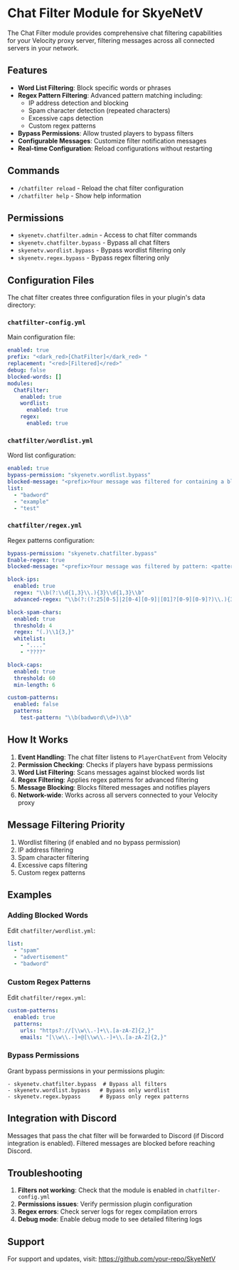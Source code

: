 # Chat Filter Module for SkyeNetV

The Chat Filter module provides comprehensive chat filtering capabilities for your Velocity proxy server, filtering messages across all connected servers in your network.

## Features

- **Word List Filtering**: Block specific words or phrases
- **Regex Pattern Filtering**: Advanced pattern matching including:
  - IP address detection and blocking
  - Spam character detection (repeated characters)
  - Excessive caps detection
  - Custom regex patterns
- **Bypass Permissions**: Allow trusted players to bypass filters
- **Configurable Messages**: Customize filter notification messages
- **Real-time Configuration**: Reload configurations without restarting

## Commands

- `/chatfilter reload` - Reload the chat filter configuration
- `/chatfilter help` - Show help information

## Permissions

- `skyenetv.chatfilter.admin` - Access to chat filter commands
- `skyenetv.chatfilter.bypass` - Bypass all chat filters
- `skyenetv.wordlist.bypass` - Bypass wordlist filtering only
- `skyenetv.regex.bypass` - Bypass regex filtering only

## Configuration Files

The chat filter creates three configuration files in your plugin's data directory:

### `chatfilter-config.yml`
Main configuration file:
```yaml
enabled: true
prefix: "<dark_red>[ChatFilter]</dark_red> "
replacement: "<red>[Filtered]</red>"
debug: false
blocked-words: []
modules:
  ChatFilter:
    enabled: true
    wordlist:
      enabled: true
    regex:
      enabled: true
```

### `chatfilter/wordlist.yml`
Word list configuration:
```yaml
enabled: true
bypass-permission: "skyenetv.wordlist.bypass"
blocked-message: "<prefix>Your message was filtered for containing a blocked word: <word>"
list:
  - "badword"
  - "example"
  - "test"
```

### `chatfilter/regex.yml`
Regex patterns configuration:
```yaml
bypass-permission: "skyenetv.chatfilter.bypass"
Enable-regex: true
blocked-message: "<prefix>Your message was filtered by pattern: <pattern>"

block-ips:
  enabled: true
  regex: "\\b(?:\\d{1,3}\\.){3}\\d{1,3}\\b"
  advanced-regex: "\\b(?:(?:25[0-5]|2[0-4][0-9]|[01]?[0-9][0-9]?)\\.){3}(?:25[0-5]|2[0-4][0-9]|[01]?[0-9][0-9]?)\\b"

block-spam-chars:
  enabled: true
  threshold: 4
  regex: "(.)\\1{3,}"
  whitelist:
    - "...."
    - "????"

block-caps:
  enabled: true
  threshold: 60
  min-length: 6

custom-patterns:
  enabled: false
  patterns:
    test-pattern: "\\b(badword\\d+)\\b"
```

## How It Works

1. **Event Handling**: The chat filter listens to `PlayerChatEvent` from Velocity
2. **Permission Checking**: Checks if players have bypass permissions
3. **Word List Filtering**: Scans messages against blocked words list
4. **Regex Filtering**: Applies regex patterns for advanced filtering
5. **Message Blocking**: Blocks filtered messages and notifies players
6. **Network-wide**: Works across all servers connected to your Velocity proxy

## Message Filtering Priority

1. Wordlist filtering (if enabled and no bypass permission)
2. IP address filtering
3. Spam character filtering
4. Excessive caps filtering
5. Custom regex patterns

## Examples

### Adding Blocked Words
Edit `chatfilter/wordlist.yml`:
```yaml
list:
  - "spam"
  - "advertisement"
  - "badword"
```

### Custom Regex Patterns
Edit `chatfilter/regex.yml`:
```yaml
custom-patterns:
  enabled: true
  patterns:
    urls: "https?://[\\w\\.-]+\\.[a-zA-Z]{2,}"
    emails: "[\\w\\.-]+@[\\w\\.-]+\\.[a-zA-Z]{2,}"
```

### Bypass Permissions
Grant bypass permissions in your permissions plugin:
```
- skyenetv.chatfilter.bypass  # Bypass all filters
- skyenetv.wordlist.bypass   # Bypass only wordlist
- skyenetv.regex.bypass      # Bypass only regex patterns
```

## Integration with Discord

Messages that pass the chat filter will be forwarded to Discord (if Discord integration is enabled). Filtered messages are blocked before reaching Discord.

## Troubleshooting

1. **Filters not working**: Check that the module is enabled in `chatfilter-config.yml`
2. **Permissions issues**: Verify permission plugin configuration
3. **Regex errors**: Check server logs for regex compilation errors
4. **Debug mode**: Enable debug mode to see detailed filtering logs

## Support

For support and updates, visit: https://github.com/your-repo/SkyeNetV
